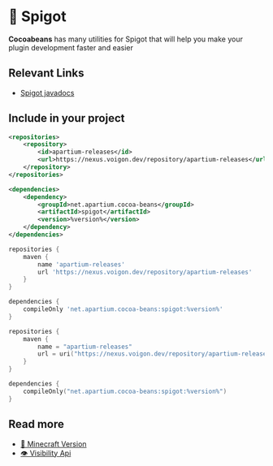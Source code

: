 # 🚰 Spigot

**Cocoabeans** has many utilities for Spigot that will help you make your plugin development faster and easier

## Relevant Links
* [Spigot javadocs](https://cocoa-beans.apartium.net/%version%/spigot/)

## Include in your project

<tabs>
<tab title="Maven">

```xml
<repositories>
    <repository>
        <id>apartium-releases</id>
        <url>https://nexus.voigon.dev/repository/apartium-releases</url>
    </repository>
</repositories>

<dependencies>
    <dependency>
        <groupId>net.apartium.cocoa-beans</groupId>
        <artifactId>spigot</artifactId>
        <version>%version%</version>
    </dependency>
</dependencies>
```

</tab>

<tab title="Gradle">

```groovy
repositories {
    maven {
        name 'apartium-releases'
        url 'https://nexus.voigon.dev/repository/apartium-releases'
    }
}

dependencies {
    compileOnly 'net.apartium.cocoa-beans:spigot:%version%'
}
```

</tab>

<tab title="Gradle - Kotlin">

```kotlin
repositories {
    maven {
        name = "apartium-releases"
        url = uri("https://nexus.voigon.dev/repository/apartium-releases")
    }
}

dependencies {
    compileOnly("net.apartium.cocoa-beans:spigot:%version%")
}
```

</tab>



</tabs>

## Read more
* [📜 Minecraft Version](minecraft-version.md)
* [👁️ Visibility Api](Visibility-Api.md)
